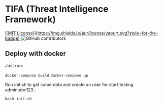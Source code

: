 TIFA (Threat Intelligence Framework)
==========

[![MIT License]((https://img.shields.io/aur/license/yaourt.svg?style=for-the-badge)][license]
![GitHub contributors](https://img.shields.io/github/contributors/cdnjs/cdnjs.svg?style=for-the-badge)

[license]: https://github.com/hacklego/tifa/blob/master/LICENSE

## Deploy with docker
Just run:

`docker-compose build`
`docker-compose up`

Run init.sh to get some data and create an user for start testing admin:abc123.:

`bash init.sh`